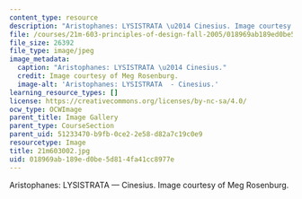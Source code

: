 ```yaml
---
content_type: resource
description: "Aristophanes: LYSISTRATA \u2014 Cinesius. Image courtesy of Meg Rosenburg."
file: /courses/21m-603-principles-of-design-fall-2005/018969ab189ed0be5d814fa41cc8977e_21m603002.jpg
file_size: 26392
file_type: image/jpeg
image_metadata:
  caption: "Aristophanes: LYSISTRATA \u2014 Cinesius."
  credit: Image courtesy of Meg Rosenburg.
  image-alt: 'Aristophanes: LYSISTRATA  - Cinesius.'
learning_resource_types: []
license: https://creativecommons.org/licenses/by-nc-sa/4.0/
ocw_type: OCWImage
parent_title: Image Gallery
parent_type: CourseSection
parent_uid: 51233470-b9fb-0ce2-2e58-d82a7c19c0e9
resourcetype: Image
title: 21m603002.jpg
uid: 018969ab-189e-d0be-5d81-4fa41cc8977e
---
```

Aristophanes: LYSISTRATA — Cinesius. Image courtesy of Meg Rosenburg.